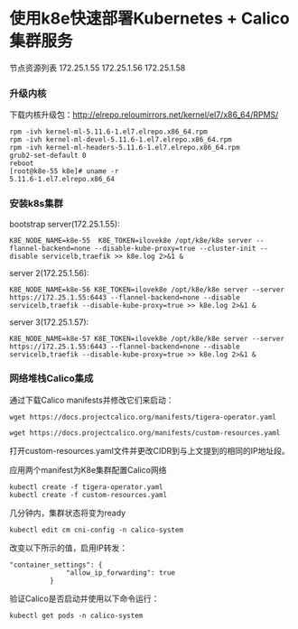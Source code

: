 # 使用k8e快速部署Kubernetes + Calico集群服务

节点资源列表
172.25.1.55
172.25.1.56
172.25.1.58

### 升级内核

下载内核升级包：http://elrepo.reloumirrors.net/kernel/el7/x86_64/RPMS/
```
rpm -ivh kernel-ml-5.11.6-1.el7.elrepo.x86_64.rpm 
rpm -ivh kernel-ml-devel-5.11.6-1.el7.elrepo.x86_64.rpm 
rpm -ivh kernel-ml-headers-5.11.6-1.el7.elrepo.x86_64.rpm
grub2-set-default 0
reboot
[root@k8e-55 k8e]# uname -r
5.11.6-1.el7.elrepo.x86_64
```

### 安装k8s集群

bootstrap server(172.25.1.55): 
```
K8E_NODE_NAME=k8e-55  K8E_TOKEN=ilovek8e /opt/k8e/k8e server --flannel-backend=none --disable-kube-proxy=true --cluster-init --disable servicelb,traefik >> k8e.log 2>&1 &
```
server 2(172.25.1.56):
```
K8E_NODE_NAME=k8e-56 K8E_TOKEN=ilovek8e /opt/k8e/k8e server --server https://172.25.1.55:6443 --flannel-backend=none --disable servicelb,traefik --disable-kube-proxy=true >> k8e.log 2>&1 &
```
server 3(172.25.1.57):
```
K8E_NODE_NAME=k8e-57 K8E_TOKEN=ilovek8e /opt/k8e/k8e server --server https://172.25.1.55:6443 --flannel-backend=none --disable servicelb,traefik --disable-kube-proxy=true >> k8e.log 2>&1 &
```

### 网络堆栈Calico集成

通过下载Calico manifests并修改它们来启动：
```
wget https://docs.projectcalico.org/manifests/tigera-operator.yaml

wget https://docs.projectcalico.org/manifests/custom-resources.yaml

```
打开custom-resources.yaml文件并更改CIDR到与上文提到的相同的IP地址段。

应用两个manifest为K8e集群配置Calico网络
```
kubectl create -f tigera-operator.yaml
kubectl create -f custom-resources.yaml
```
几分钟内，集群状态将变为ready

```
kubectl edit cm cni-config -n calico-system
```

改变以下所示的值，启用IP转发：
```
"container_settings": {
              "allow_ip_forwarding": true
          }
```

验证Calico是否启动并使用以下命令运行：
```
kubectl get pods -n calico-system
```


